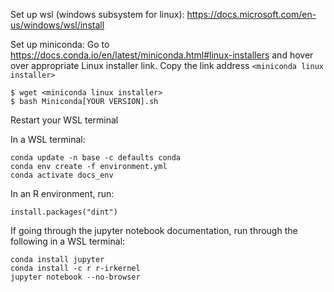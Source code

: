 Set up wsl (windows subsystem for linux): 
https://docs.microsoft.com/en-us/windows/wsl/install

Set up miniconda: 
Go to https://docs.conda.io/en/latest/miniconda.html#linux-installers and hover over 
appropriate Linux installer link. Copy the link address `<miniconda linux installer>`
	
	$ wget <miniconda linux installer>
	$ bash Miniconda[YOUR VERSION].sh

Restart your WSL terminal

In a WSL terminal:
	
	conda update -n base -c defaults conda
	conda env create -f environment.yml
	conda activate docs_env

In an R environment, run: 

	install.packages("dint")

If going through the jupyter notebook documentation, run through the following in a WSL terminal:

	conda install jupyter
	conda install -c r r-irkernel
	jupyter notebook --no-browser


